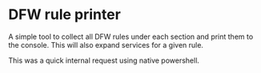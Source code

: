 # DFW rule printer

A simple tool to collect all DFW rules under each section and print them to the console. This will also expand services for a given rule.

This was a quick internal request using native powershell.